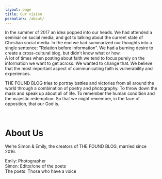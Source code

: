 ```yaml
---
layout: page
title: Our vision
permalink: /about/
---
```

In the summer of 2017 an idea popped into our heads. We had attended a seminar on social media, and got to talking about the current state of Christian social media. In the end we had summarized our thoughts into a single sentence: "Relation before information". We had a burning desire to create a cross-cultural blog, but didn't know what or how.  
A lot of times when posting about faith we tend to focus purely on the information we want to get across. We wanted to change that. We believe that the most important aspect of communicating faith is vulnerability and experiences.  
  
THE FOUND BLOG tries to portray battles and victories from all around the world through a combination of poetry and photography. To throw down the mask and speak up about all of life. To remember the human condition and the majestic redemption. So that we might remember, in the face of opposition, that our God is.

  &nbsp;
# About Us
  
We're Simon & Emily, the creators of THE FOUND BLOG, married since 2016.
  
Emily: Photographer  
Simon: Editor/one of the poets  
The poets: Those who have a voice